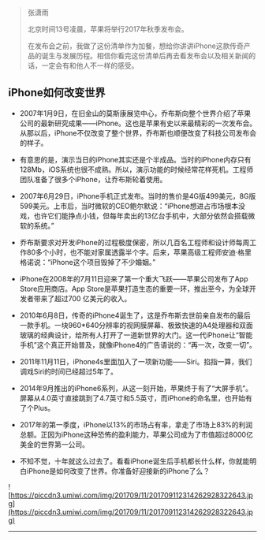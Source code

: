 > 张潇雨
> 
> 北京时间13号凌晨，苹果将举行2017年秋季发布会。
> 
> 
> 
> 在发布会之前，我做了这份清单作为加餐，想给你讲讲iPhone这款传奇产品的诞生与发展历程。相信你看完这份清单后再去看发布会以及相关新闻的话，一定会有和他人不一样的感受。

## iPhone如何改变世界

* 2007年1月9日，在旧金山的莫斯康展览中心，乔布斯向整个世界介绍了苹果公司的最新研究成果——iPhone。这也是苹果有史以来最精彩的一次发布会。从那以后，iPhone不仅改变了整个世界，乔布斯也顺便改变了科技公司发布会的样子。

* 有意思的是，演示当日的iPhone其实还是个半成品。当时的iPhone内存只有128Mb，iOS系统也很不成熟。所以，演示功能的时候经常花样死机。工程师团队准备了很多个iPhone，让乔布斯轮着使用。

* 2007年6月29日，iPhone手机正式发布。当时的售价是4G版499美元，8G版599美元。上市后，当时微软的CEO鲍尔默说：“iPhone想进占市场根本没戏，也许它们能挣点小钱，但每年卖出的13亿台手机中，大部分依然会搭载微软的系统。”

* 乔布斯要求对开发iPhone的过程极度保密，所以几百名工程师和设计师每周工作80多个小时，也不能对家属透露半个字。后来，苹果高级工程师安迪·格里格诺说：“iPhone这个项目毁掉了不少婚姻。”

* iPhone在2008年的7月11日迎来了第一个重大飞跃——苹果公司发布了App Store应用商店。App Store是苹果打造生态的重要一环，推出至今，为全球开发者带来了超过700 亿美元的收入。

* 2010年6月8日，传奇的iPhone4诞生了，这是乔布斯去世前亲自发布的最后一款手机。一块960*640分辨率的视网膜屏幕、极致快速的A4处理器和双面玻璃的经典设计，给所有人打开了一道新世界的大门。这一代iPhone让“智能手机”这个真正开始普及，就像iPhone4的广告语说的：“再一次，改变一切”。

* 2011年11月11日，iPhone4s里面加入了一项新功能——Siri。掐指一算，我们调戏Siri的时间已经超过5年了。

* 2014年9月推出的iPhone6系列，从这一刻开始，苹果终于有了“大屏手机”。屏幕从4.0英寸直接跳到了4.7英寸和5.5英寸，而iPhone的命名里，也开始有了个Plus。

* 2017年的第一季度，iPhone以13%的市场占有率，拿走了市场上83%的利润总额。正因为iPhone这种恐怖的盈利能力，苹果公司成为了市值超过8000亿美金的世界第一公司。

* 不知不觉，十年就这么过去了。看看iPhone诞生后手机都长什么样，你就能明白iPhone是如何改变了世界。你准备好迎接新的iPhone了么？

![https://piccdn3.umiwi.com/img/201709/11/201709112314262928322643.jpg](https://piccdn3.umiwi.com/img/201709/11/201709112314262928322643.jpg)

---
